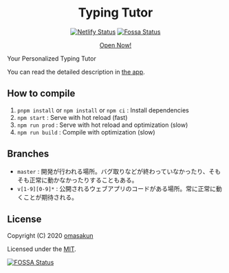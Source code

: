 <h1 align="center">Typing Tutor</h1>

<p align="center">
	<a href="https://app.netlify.com/sites/o137-typing/deploys"><img alt="Netlify Status" src="https://img.shields.io/netlify/0f3d6dd0-0444-40c3-9807-569ef162bce3?style=flat"></a>
	<a href="https://app.fossa.com/projects/git%2Bgithub.com%2Fomasakun%2Ftyping-tutor?ref=badge_shield">
	<img alt="Fossa Status" src="https://app.fossa.com/api/projects/git%2Bgithub.com%2Fomasakun%2Ftyping-tutor.svg?type=shield"></a>
</p>

<p align="center">
	<a href="https://typing.o137.dev/">Open Now!</a>
</p>

Your Personalized Typing Tutor

You can read the detailed description in <a href="https://typing.o137.dev/">the app</a>.


## How to compile

1. `pnpm install` or `npm install` or `npm ci` : Install dependencies
2. `npm start` : Serve with hot reload (fast)
2. `npm run prod` : Serve with hot reload and optimization (slow)
2. `npm run build` : Compile with optimization (slow)

## Branches

- `master` : 開発が行われる場所。バグ取りなどが終わっていなかったり、そもそも正常に動かなかったりすることもある。
- `v[1-9][0-9]*` : 公開されるウェブアプリのコードがある場所。常に正常に動くことが期待される。

## License

Copyright (C) 2020 [omasakun](https://github.com/omasakun)

Licensed under the [MIT](LICENSE).

[![FOSSA Status](https://app.fossa.com/api/projects/git%2Bgithub.com%2Fomasakun%2Ftyping-tutor.svg?type=large)](https://app.fossa.com/projects/git%2Bgithub.com%2Fomasakun%2Ftyping-tutor?ref=badge_large)
